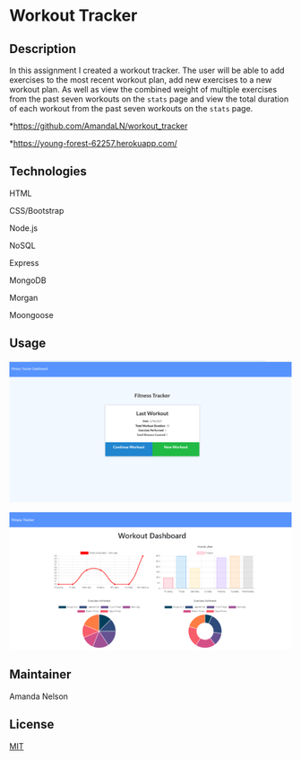 # Workout Tracker
## Description
In this assignment I created a workout tracker. The user will be able to add exercises to the most recent workout plan, add new exercises to a new workout plan. As well as view the combined weight of multiple exercises from the past seven workouts on the `stats` page and view the total duration of each workout from the past seven workouts on the `stats` page.

*https://github.com/AmandaLN/workout_tracker

*https://young-forest-62257.herokuapp.com/


## Technologies
HTML

CSS/Bootstrap

Node.js

NoSQL

Express

MongoDB

Morgan

Moongoose


## Usage
![Workout screenshot](./images/workout.png)

![Dashboard screenshot](./images/table.png)


## Maintainer
Amanda Nelson

## License
[MIT](https://choosealicense.com/licenses/mit/)
